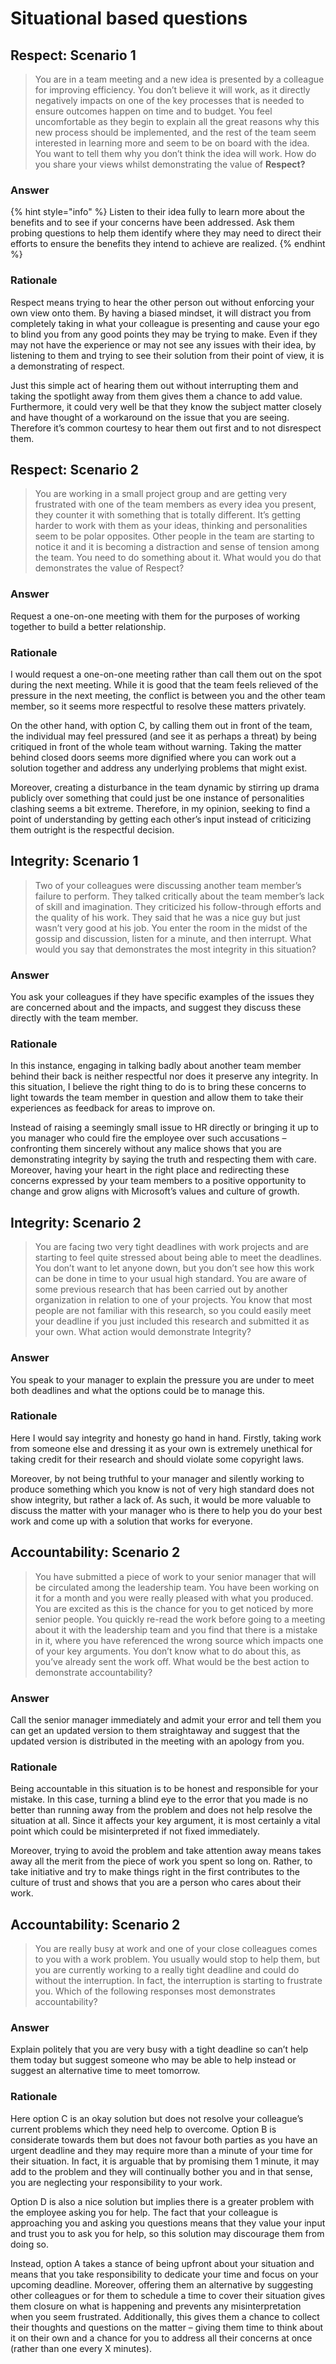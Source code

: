 # Situational based questions

## Respect: Scenario 1

> You are in a team meeting and a new idea is presented by a colleague for improving efficiency. You don’t believe it will work, as it directly negatively impacts on one of the key processes that is needed to ensure outcomes happen on time and to budget. You feel uncomfortable as they begin to explain all the great reasons why this new process should be implemented, and the rest of the team seem interested in learning more and seem to be on board with the idea. You want to tell them why you don’t think the idea will work.  How do you share your views whilst demonstrating the value of **Respect?**

### **Answer**

{% hint style="info" %}
Listen to their idea fully to learn more about the benefits and to see if your concerns have been addressed. Ask them probing questions to help them identify where they may need to direct their efforts to ensure the benefits they intend to achieve are realized.
{% endhint %}

### **Rationale**

Respect means trying to hear the other person out without enforcing your own view onto them. By having a biased mindset, it will distract you from completely taking in what your colleague is presenting and cause your ego to blind you from any good points they may be trying to make. Even if they may not have the experience or may not see any issues with their idea, by listening to them and trying to see their solution from their point of view, it is a demonstrating of respect.

Just this simple act of hearing them out without interrupting them and taking the spotlight away from them gives them a chance to add value. Furthermore, it could very well be that they know the subject matter closely and have thought of a workaround on the issue that you are seeing. Therefore it’s common courtesy to hear them out first and to not disrespect them.

## Respect: Scenario 2

> You are working in a small project group and are getting very frustrated with one of the team members as every idea you present, they counter it with something that is totally different. It’s getting harder to work with them as your ideas, thinking and personalities seem to be polar opposites. Other people in the team are starting to notice it and it is becoming a distraction and sense of tension among the team. You need to do something about it. What would you do that demonstrates the value of Respect?

### Answer

Request a one-on-one meeting with them for the purposes of working together to build a better relationship.

### Rationale

I would request a one-on-one meeting rather than call them out on the spot during the next meeting. While it is good that the team feels relieved of the pressure in the next meeting, the conflict is between you and the other team member, so it seems more respectful to resolve these matters privately.

On the other hand, with option C, by calling them out in front of the team, the individual may feel pressured \(and see it as perhaps a threat\) by being critiqued in front of the whole team without warning. Taking the matter behind closed doors seems more dignified where you can work out a solution together and address any underlying problems that might exist.

Moreover, creating a disturbance in the team dynamic by stirring up drama publicly over something that could just be one instance of personalities clashing seems a bit extreme. Therefore, in my opinion, seeking to find a point of understanding by getting each other’s input instead of criticizing them outright is the respectful decision.

## Integrity: Scenario 1

> Two of your colleagues were discussing another team member’s failure to perform. They talked critically about the team member’s lack of skill and imagination. They criticized his follow-through efforts and the quality of his work. They said that he was a nice guy but just wasn’t very good at his job. You enter the room in the midst of the gossip and discussion, listen for a minute, and then interrupt. What would you say that demonstrates the most integrity in this situation?

### Answer

You ask your colleagues if they have specific examples of the issues they are concerned about and the impacts, and suggest they discuss these directly with the team member.

### Rationale

In this instance, engaging in talking badly about another team member behind their back is neither respectful nor does it preserve any integrity. In this situation, I believe the right thing to do is to bring these concerns to light towards the team member in question and allow them to take their experiences as feedback for areas to improve on.

Instead of raising a seemingly small issue to HR directly or bringing it up to you manager who could fire the employee over such accusations – confronting them sincerely without any malice shows that you are demonstrating integrity by saying the truth and respecting them with care. Moreover, having your heart in the right place and redirecting these concerns expressed by your team members to a positive opportunity to change and grow aligns with Microsoft’s values and culture of growth.

## Integrity: Scenario 2

> You are facing two very tight deadlines with work projects and are starting to feel quite stressed about being able to meet the deadlines. You don’t want to let anyone down, but you don’t see how this work can be done in time to your usual high standard. You are aware of some previous research that has been carried out by another organization in relation to one of your projects. You know that most people are not familiar with this research, so you could easily meet your deadline if you just included this research and submitted it as your own. What action would demonstrate Integrity?

### Answer

You speak to your manager to explain the pressure you are under to meet both deadlines and what the options could be to manage this.

### Rationale

Here I would say integrity and honesty go hand in hand. Firstly, taking work from someone else and dressing it as your own is extremely unethical for taking credit for their research and should violate some copyright laws.

Moreover, by not being truthful to your manager and silently working to produce something which you know is not of very high standard does not show integrity, but rather a lack of. As such, it would be more valuable to discuss the matter with your manager who is there to help you do your best work and come up with a solution that works for everyone.

## Accountability: Scenario 2

> You have submitted a piece of work to your senior manager that will be circulated among the leadership team. You have been working on it for a month and you were really pleased with what you produced. You are excited as this is the chance for you to get noticed by more senior people. You quickly re-read the work before going to a meeting about it with the leadership team and you find that there is a mistake in it, where you have referenced the wrong source which impacts one of your key arguments. You don’t know what to do about this, as you’ve already sent the work off. What would be the best action to demonstrate accountability?

### Answer

Call the senior manager immediately and admit your error and tell them you can get an updated version to them straightaway and suggest that the updated version is distributed in the meeting with an apology from you.

### Rationale

Being accountable in this situation is to be honest and responsible for your mistake. In this case, turning a blind eye to the error that you made is no better than running away from the problem and does not help resolve the situation at all. Since it affects your key argument, it is most certainly a vital point which could be misinterpreted if not fixed immediately.

Moreover, trying to avoid the problem and take attention away means takes away all the merit from the piece of work you spent so long on. Rather, to take initiative and try to make things right in the first contributes to the culture of trust and shows that you are a person who cares about their work.

## Accountability: Scenario 2

> You are really busy at work and one of your close colleagues comes to you with a work problem. You usually would stop to help them, but you are currently working to a really tight deadline and could do without the interruption. In fact, the interruption is starting to frustrate you. Which of the following responses most demonstrates accountability?

### Answer

Explain politely that you are very busy with a tight deadline so can’t help them today but suggest someone who may be able to help instead or suggest an alternative time to meet tomorrow.

### Rationale

Here option C is an okay solution but does not resolve your colleague’s current problems which they need help to overcome. Option B is considerate towards them but does not favour both parties as you have an urgent deadline and they may require more than a minute of your time for their situation. In fact, it is arguable that by promising them 1 minute, it may add to the problem and they will continually bother you and in that sense, you are neglecting your responsibility to your work.

Option D is also a nice solution but implies there is a greater problem with the employee asking you for help. The fact that your colleague is approaching you and asking you questions means that they value your input and trust you to ask you for help, so this solution may discourage them from doing so.

Instead, option A takes a stance of being upfront about your situation and means that you take responsibility to dedicate your time and focus on your upcoming deadline. Moreover, offering them an alternative by suggesting other colleagues or for them to schedule a time to cover their situation gives them closure on what is happening and prevents any misinterpretation when you seem frustrated. Additionally, this gives them a chance to collect their thoughts and questions on the matter – giving them time to think about it on their own and a chance for you to address all their concerns at once \(rather than one every X minutes\).

